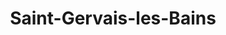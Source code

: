 ---
title: Saint-Gervais-les-Bains
url: /saint-gervais-les-bains/
latitude: 45.892
longitude: 6.712
---